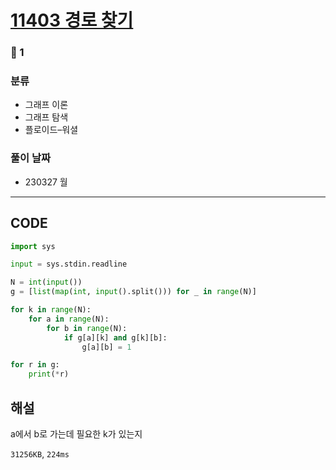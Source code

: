 # [11403 경로 찾기](https://www.acmicpc.net/problem/11403)

### 🥈 1

### 분류

- 그래프 이론
- 그래프 탐색
- 플로이드–워셜

### 풀이 날짜

- 230327 월

---

## CODE

```python
import sys

input = sys.stdin.readline

N = int(input())
g = [list(map(int, input().split())) for _ in range(N)]

for k in range(N):
    for a in range(N):
        for b in range(N):
            if g[a][k] and g[k][b]:
                g[a][b] = 1

for r in g:
    print(*r)

```

## 해설

a에서 b로 가는데 필요한 k가 있는지

`31256KB`, `224ms`
